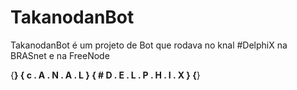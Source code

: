 TakanodanBot
============

TakanodanBot é um projeto de Bot que rodava no knal #DelphiX na BRASnet e na FreeNode

{**************************************************}
{             c . A . N . A . L                    }
{        # D . E . L . P . H . I . X               }
{**************************************************}
